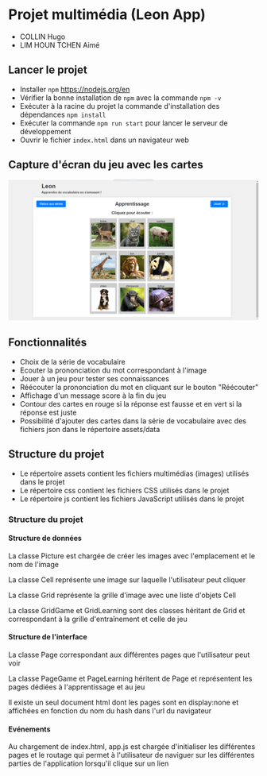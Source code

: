 # Projet multimédia (Leon App)
- COLLIN Hugo
- LIM HOUN TCHEN Aimé
## Lancer le projet
- Installer `npm` https://nodejs.org/en
- Vérifier la bonne installation de `npm` avec la commande `npm -v`
- Exécuter à la racine du projet la commande d'installation des dépendances `npm install`
- Exécuter la commande `npm run start` pour lancer le serveur de développement
- Ouvrir le fichier `index.html` dans un navigateur web
## Capture d'écran du jeu avec les cartes
![img.png](img.png)
## Fonctionnalités
- Choix de la série de vocabulaire
- Ecouter la prononciation du mot correspondant à l'image
- Jouer à un jeu pour tester ses connaissances
- Réécouter la prononciation du mot en cliquant sur le bouton "Réécouter"
- Affichage d'un message score à la fin du jeu
- Contour des cartes en rouge si la réponse est fausse et en vert si la réponse est juste
- Possibilité d'ajouter des cartes dans la série de vocabulaire avec des fichiers json dans le répertoire assets/data
## Structure du projet
- Le répertoire assets contient les fichiers multimédias (images) utilisés dans le projet
- Le répertoire css contient les fichiers CSS utilisés dans le projet
- Le répertoire js contient les fichiers JavaScript utilisés dans le projet
### Structure du projet
#### Structure de données
<p>La classe Picture est chargée de créer les images avec l'emplacement et le nom de l'image</p>
<p>La classe Cell représente une image sur laquelle l'utilisateur peut cliquer</p>
<p>La classe Grid représente la grille d'image avec une liste d'objets Cell</p>
<p>La classe GridGame et GridLearning sont des classes héritant de Grid et correspondant à la grille d'entraînement et celle de jeu</p>

#### Structure de l'interface
<p>La classe Page correspondant aux différentes pages que l'utilisateur peut voir</p>
<p>La classe PageGame et PageLearning héritent de Page et représentent les pages dédiées à l'apprentissage et au jeu</p>
<p>Il existe un seul document html dont les pages sont en display:none et affichées en fonction du nom du hash dans l'url du navigateur

#### Evénements
<p>Au chargement de index.html, app.js est chargée d'initialiser les différentes pages et le routage qui permet à l'utilisateur de naviguer sur les différentes parties de l'application lorsqu'il clique sur un lien</p>